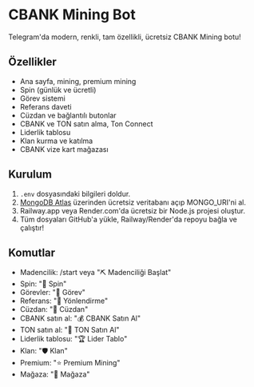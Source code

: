 # CBANK Mining Bot

Telegram'da modern, renkli, tam özellikli, ücretsiz CBANK Mining botu!

## Özellikler
- Ana sayfa, mining, premium mining
- Spin (günlük ve ücretli)
- Görev sistemi
- Referans daveti
- Cüzdan ve bağlantılı butonlar
- CBANK ve TON satın alma, Ton Connect
- Liderlik tablosu
- Klan kurma ve katılma
- CBANK vize kart mağazası

## Kurulum
1. `.env` dosyasındaki bilgileri doldur.
2. [MongoDB Atlas](https://www.mongodb.com/atlas/database) üzerinden ücretsiz veritabanı açıp MONGO_URI'ni al.
3. Railway.app veya Render.com'da ücretsiz bir Node.js projesi oluştur.
4. Tüm dosyaları GitHub'a yükle, Railway/Render'da repoyu bağla ve çalıştır!

## Komutlar
- Madencilik: /start veya "⛏️ Madenciliği Başlat"
- Spin: "🎰 Spin"
- Görevler: "🎯 Görev"
- Referans: "👥 Yönlendirme"
- Cüzdan: "👛 Cüzdan"
- CBANK satın al: "💰 CBANK Satın Al"
- TON satın al: "💸 TON Satın Al"
- Liderlik tablosu: "🏆 Lider Tablo"
- Klan: "🛡️ Klan"
- Premium: "⭐ Premium Mining"
- Mağaza: "🛒 Mağaza"
